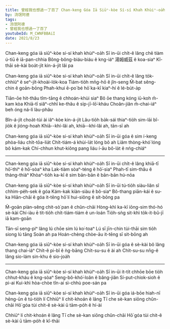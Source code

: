 ```yaml
---
title: 曾經我也想過一了百了 Chan-keng Góa Iā Siūⁿ-kòe Sí-sí Khah Khùiⁿ-oa̍h
by: 流氓阿德
tags:
- 流氓阿德
- 曾經我也想過一了百了
youtubeId: M_CWNFBBAiI
date: 2021/8/23
---
```


Chan-keng góa iā siūⁿ-kòe sí-sí khah khùiⁿ-oa̍h
Sī in-ūi chi̍t-ê lâng chē tiàm ú-tiū ê iā-pan-chhia
Bông-bông-biáu-biáu ê kng-iáⁿ
湯姆威茲 ê koa-siaⁿ
Kî-thāi sè-kài boa̍t-ji̍t kin-á-ji̍t lâi pa

Chan-keng góa iā siūⁿ-kòe sí-sí khah khùiⁿ-oa̍h
Sī in-ūi chi̍t-ê lâng to̍k-chhiùⁿ ê seⁿ-ji̍t-khoài-lo̍k-koa
Tiám-tio̍h mn̄g-hō ê jîn-seng
M̄-bat sêng-chin ê goān-bōng
Phah-khui ē-po͘ bé hō͘ ka-kī kiaⁿ-hí ê lé-bu̍t-a̍p

Tiān-ōe hit-thâu tîm-tāng ê chhoán-khùi siaⁿ
Bô ōe thang kóng iū-koh m̄-kam kòa
Khiā-tī siâⁿ-chhī ke-thâu ê si̍p-jī-lō͘-kháu
Choân-jiân m̄-chai-iáⁿ beh óng ná-lí làu-phâu

Bîn-á-ji̍t choa̍t-tùi ài iâⁿ-kòe kin-á-ji̍t
Lâu-tio̍h ba̍k-sái thiaⁿ-tio̍h sim-lāi bî-jio̍k ê jióng-hoah
Khiā--khí-lâi ah, khiā--khí-lâi ah, tān-sī ah

Chan-keng góa iā siūⁿ-kòe sí-sí khah khùiⁿ-oa̍h
Sī in-ūi góa ê sim í-keng phòa-liáu chi̍t-tōa-lia̍t
Chi̍t-tiám-á khùi-la̍t lóng bô ah
Liâm thòng-khó͘ lóng bô kám-kak
Chí-chhun khut-kiông pang liáu í-āu bô-la̍t ê nńg-chiáⁿ

---

Chan-keng góa iā siūⁿ-kòe sí-sí khah khùiⁿ-oa̍h
Sī in-ūi chi̍t-ê lâng khiā-tī hō͘-thiⁿ ê hō͘-sòaⁿ kha
Lak-tiàm sòaⁿ-téng ê hō͘-siaⁿ
Phah-tī sim-thâu ê thàng-thiàⁿ
Khòaⁿ-tio̍h ka-kī ê sim bān-bān ê bān-bān hú-nōa

Chan-keng góa iā siūⁿ-kòe sí-sí khah khùiⁿ-oa̍h
Sī in-ūi tú-tio̍h siàu-liân sî chhim-pe̍h-sek ê góa
Kám-kak kiàn-siàu ê bô-siaⁿ
Bô-thang piān-kái ê su-ka
Hiān-chāi ê góa it-tēng hō͘ lí hui-siông ê sit-bōng pa

M̄-goān piàn-sêng chit-sò͘ pan ê chûn-chāi
Hòng-khì ka-kī iōng-sim thó-hó sè-kài
Chí-iàu ē tit-tio̍h chi̍t-tiám-tiám ê un-loán
Tio̍h-sǹg sit-khì to̍k-it-bû-jī iā kam-goān

Tān-sī seng-piⁿ lâng lú chōe sim lú ko͘-toaⁿ
Lú sī jīn-chin tùi-thāi sim tio̍h siong lú tāng
Soàn ah pa
Hoán-chèng chòe-āu it-tēng sī sit-bōng ah

Chan-keng góa iā siūⁿ-kòe sí-sí khah khùiⁿ-oa̍h
Sī in-ūi góa ê sè-kài bô lâng thang chai-iáⁿ
Chi̍t-ê pi-bî ê ǹg-bāng
Chi̍t-su-su ê ài ah
Chi̍t-su-su nn̄g-ê lâng sio-lám sin-khu ê sio-joa̍h

---

Chan-keng góa iā siūⁿ-kòe sí-sí khah khùiⁿ-oa̍h
Sī in-ūi it-ti̍t chhōe bōe tio̍h chhut-kháu ê kng-sòaⁿ
Seng-bô-khó͘-loân ê bâng-jiân
Sí-put-chiok-sioh ê pi-ai
Kui-khì hòa-chòe tîn-ai sì-chhù poe-sán pa

Chan-keng góa iā siūⁿ-kòe sí-sí khah khùiⁿ-oa̍h
Sī in-ūi góa iá-bōe hiah-nī hēng-ūn ê tú-tio̍h lí
Chhiūⁿ lí chit-khoán ê lâng
Tī che sè-kan siōng chûn-chāi
Hō͘ góa tùi chit-ê sè-kài ū tām-po̍h ê hí-ài

Chhiūⁿ lí chit-khoán ê lâng
Tī che sè-kan siōng chûn-chāi
Hō͘ góa tùi chit-ê sè-kài ū tām-po̍h ê kî-thāi
